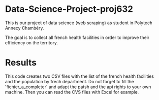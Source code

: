 # Data-Science-Project-proj632
This is our project of data science (web scraping) as student in Polytech Annecy Chambéry.

The goal is to collect all french health facilities in order to improve their efficiency on the territory.

# Results
This code creates two CSV files with the list of the french health facilities and the population by frech department.
Do not forget to fill the 'fichier_a_completer' and adapt the patsh and the api rights to your own machine.
Then you can read the CVS files with Excel for example.
